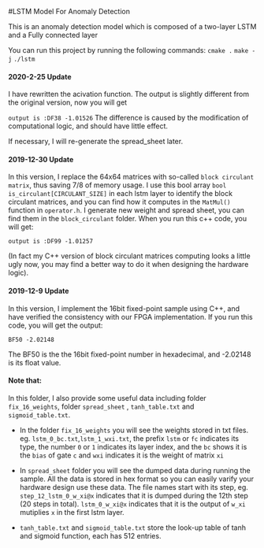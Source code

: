 #LSTM Model For Anomaly Detection

This is an anomaly detection model which is composed of a two-layer LSTM and a    Fully connected layer

You can run this project by running the following commands:
`cmake .`
`make -j`
`./lstm`

#### 2020-2-25 Update

I have rewritten the acivation function.
The output is slightly different from the original version, now you will get

   `output is :DF38 -1.01526`
The difference is caused by the modification of computational logic, and should have little effect.

If necessary, I will re-generate the spread_sheet later.

#### 2019-12-30 Update

In this version, I replace the 64x64 matrices with so-called `block circulant matrix`, thus saving 7/8 of memory usage. 
I use this bool array `bool is_circulant[CIRCULANT_SIZE]` in each lstm layer to identify the block circulant matrices, and you can find how it computes in the `MatMul()` function in `operator.h`.
I generate new weight and spread sheet, you can find them in the `block_circulant` folder. When you run this c++ code, you will get:

    output is :DF99 -1.01257


(In fact my C++ version of block circulant matrices computing looks a little ugly now, you may find a better way to do it when designing the hardware logic).



#### 2019-12-9 Update
In this version, I implement the 16bit fixed-point sample using C++, and have verified the consistency with our FPGA implementation.
If you run this code, you will get the output:
    
    BF50 -2.02148

The BF50 is the the 16bit fixed-point number in hexadecimal, and -2.02148 is its float value.

#### Note that:

In this folder, I also provide some useful data including folder `fix_16_weights`, folder `spread_sheet` , `tanh_table.txt` and `sigmoid_table.txt`. 
* In the folder `fix_16_weights`  you will see the weights stored in txt files. eg. `lstm_0_bc.txt`,`lstm_1_wxi.txt`, the prefix `lstm` or `fc` indicates its type, the number `0` or `1` indicates its layer index, and the `bc` shows it is the `bias` of gate `c` and `wxi` indicates it is the weight of matrix `xi` 

* In `spread_sheet` folder you will see the dumped data during running the sample. All the data is stored in hex format so you can easily varify your hardware design use these data.  The file names start with its step, eg. `step_12_lstm_0_w_xi@x` indicates that it is dumped during the 12th step (20 steps in total). `lstm_0_w_xi@x` indicates that it is the output of `w_xi` mutiplies `x` in the first lstm layer.

* `tanh_table.txt` and `sigmoid_table.txt` store the look-up table of tanh and sigmoid function, each has 512 entries.
